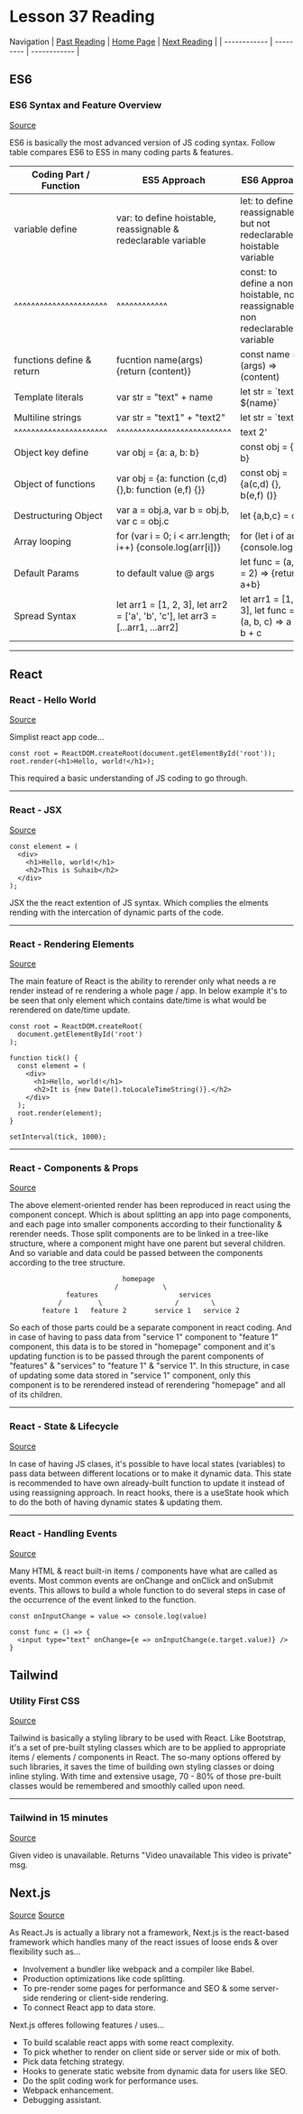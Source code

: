 # Lesson 37 Reading

Navigation
| [Past Reading](../Read-36/README.md) | [Home Page](../README.md) | [Next Reading](../Read-38/README.md) |
| ------------ | --------- | ------------ |

## ES6

### ES6 Syntax and Feature Overview

[Source](https://www.taniarascia.com/es6-syntax-and-feature-overview/)

ES6 is basically the most advanced version of JS coding syntax. Follow table compares ES6 to ES5 in many coding parts & features.

| Coding Part / Function | ES5 Approach | ES6 Approach |
| ---------------------- | ------------ | ------------ |
| variable define        | var: to define hoistable, reassignable & redeclarable variable | let: to define reassignable but not redeclarable or hoistable variable |
| ^^^^^^^^^^^^^^^^^^^^^^ | ^^^^^^^^^^^^ | const: to define a non hoistable, non reassignable & non redeclarable variable |
| functions define & return      | fucntion name(args) {return (content)}  | const name = (args) => (content) |
| Template literals      | var str = "text" + name | let str = \`text ${name}\` |
| Multiline strings      | var str = "text1" + "text2" | let str = `text 1 |
| ^^^^^^^^^^^^^^^^^^^^^^ | ^^^^^^^^^^^^^^^^^^^^^^^^^^^ |            text 2' |
| Object key define | var obj = {a: a, b: b} | const obj = {a, b} |
| Object of functions | var obj = {a: function (c,d) {},b: function (e,f) {}} | const obj = {a(c,d) {}, b(e,f) ()} |
| Destructuring Object | var a = obj.a, var b = obj.b, var c = obj.c | let {a,b,c} = obj |
| Array looping | for (var i = 0; i < arr.length; i++) {console.log(arr[i])} | for (let i of arr) {console.log(i)} |
| Default Params | to default value @ args | let func = (a, b = 2) => {return a+b} |
| Spread Syntax | let arr1 = [1, 2, 3], let arr2 = ['a', 'b', 'c'], let arr3 = [...arr1, ...arr2] | let arr1 = [1, 2, 3], let func = (a, b, c) => a + b + c |

---

## React

### React - Hello World

[Source](https://reactjs.org/docs/hello-world.html)

Simplist react app code...

    const root = ReactDOM.createRoot(document.getElementById('root'));
    root.render(<h1>Hello, world!</h1>);

This required a basic understanding of JS coding to go through.

---

### React - JSX

[Source](https://reactjs.org/docs/introducing-jsx.html)

    const element = (
      <div>
        <h1>Hello, world!</h1>
        <h2>This is Suhaib</h2>
      </div>
    );

JSX the the react extention of JS syntax. Which complies the elments rending with the intercation of dynamic parts of the code.

---

### React - Rendering Elements

[Source](https://reactjs.org/docs/rendering-elements.html)

The main feature of React is the ability to rerender only what needs a re render instead of re rendering a whole page / app. In below example it's to be seen that only element which contains date/time is what would be rerendered on date/time update.

    const root = ReactDOM.createRoot(
      document.getElementById('root')
    );

    function tick() {
      const element = (
        <div>
          <h1>Hello, world!</h1>
          <h2>It is {new Date().toLocaleTimeString()}.</h2>
        </div>
      );
      root.render(element);
    }

    setInterval(tick, 1000);
---

### React - Components & Props

[Source](https://reactjs.org/docs/components-and-props.html)

The above element-oriented render has been reproduced in react using the component concept. Which is about splitting an app into page components, and each page into smaller components according to their functionality & rerender needs. Those split components are to be linked in a tree-like structure, where a component might have one parent but several children. And so variable and data could be passed between the components according to the tree structure.

                                homepage
                              /           \
                  features                    services
                /         \                  /        \
            feature 1   feature 2       service 1   service 2

So each of those parts could be a separate component in react coding. And in case of having to pass data from "service 1" component to "feature 1" component, this data is to be stored in "homepage" component and it's updating function is to be passed through the parent components of "features" & "services" to "feature 1" & "service 1". In this structure, in case of updating some data stored in "service 1" component, only this component is to be rerendered instead of rerendering "homepage" and all of its children.

---

### React - State & Lifecycle

[Source](https://reactjs.org/docs/state-and-lifecycle.html)

In case of having JS clases, it's possible to have local states (variables) to pass data between different locations or to make it dynamic data. This state is recommended to have own already-built function to update it instead of using reassigning approach. In react hooks, there is a useState hook which to do the both of having dynamic states & updating them.

---

### React - Handling Events

[Source](https://reactjs.org/docs/handling-events.html)

Many HTML & react built-in items / components have what are called as events. Most common events are onChange and onClick and onSubmit events. This allows to build a whole function to do several steps in case of the occurrence of the event linked to the function.

    const onInputChange = value => console.log(value)

    const func = () => {
      <input type="text" onChange={e => onInputChange(e.target.value)} />
    }

## Tailwind

### Utility First CSS

[Source](https://tailwindcss.com/docs/utility-first)

Tailwind is basically a styling library to be used with React. Like Bootstrap, it's a set of pre-built styling classes which are to be applied to appropriate items / elements / components in React. The so-many options offered by such libraries, it saves the time of building own styling classes or doing inline styling. With time and extensive usage, 70 - 80% of those pre-built classes would be remembered and smoothly called upon need.

---

### Tailwind in 15 minutes

[Source](https://www.youtube.com/watch?v=6zIuAyLZPH0)

Given video is unavailable. Returns "Video unavailable This video is private" msg.

## Next.js

[Source](https://nextjs.org/learn/basics/create-nextjs-app)
[Source](https://www.youtube.com/watch?v=rtgbaKBhdkk)

As React.Js is actually a library not a framework, Next.js is the react-based framework which handles many of the react issues of loose ends & over flexibility such as...

- Involvement a bundler like webpack and a compiler like Babel.
- Production optimizations like code splitting.
- To pre-render some pages for performance and SEO & some server-side rendering or client-side rendering.
- To connect React app to  data store.

Next.js offeres following features / uses...

- To build scalable react apps with some react complexity.
- To pick whether to render on client side or server side or mix of both.
- Pick data fetching strategy.
- Hooks to generate static website from dynamic data for users like SEO.
- Do the split coding work for performance uses.
- Webpack enhancement.
- Debugging assistant.
